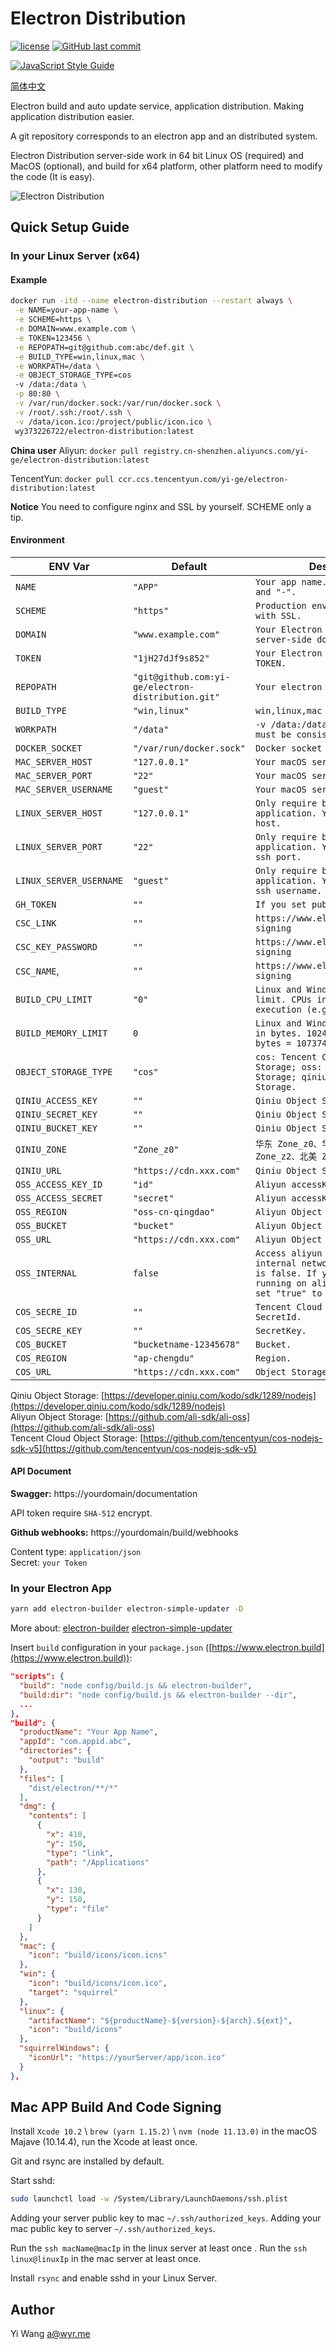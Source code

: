 # Electron Distribution

[![license](https://img.shields.io/github/license/yi-ge/electron-distribution.svg?style=flat-square)](https://github.com/yi-ge/electron-distribution/blob/master/LICENSE)
[![GitHub last commit](https://img.shields.io/github/last-commit/yi-ge/electron-distribution.svg?style=flat-square)](https://github.com/yi-ge/electron-distribution)

[![JavaScript Style Guide](https://cdn.rawgit.com/standard/standard/master/badge.svg)](https://github.com/standard/standard)

[简体中文](README.zh-CN.md)

Electron build and auto update service, application distribution. Making application distribution easier.

A git repository corresponds to an electron app and an distributed system.

Electron Distribution server-side work in 64 bit Linux OS (required) and MacOS (optional), and build for x64 platform, other platform need to modify the code (It is easy).

![Electron Distribution](/preview.png)

## Quick Setup Guide

### In your Linux Server (x64)

#### Example

```bash
docker run -itd --name electron-distribution --restart always \
 -e NAME=your-app-name \
 -e SCHEME=https \
 -e DOMAIN=www.example.com \
 -e TOKEN=123456 \
 -e REPOPATH=git@github.com:abc/def.git \
 -e BUILD_TYPE=win,linux,mac \
 -e WORKPATH=/data \
 -e OBJECT_STORAGE_TYPE=cos
 -v /data:/data \
 -p 80:80 \
 -v /var/run/docker.sock:/var/run/docker.sock \
 -v /root/.ssh:/root/.ssh \
 -v /data/icon.ico:/project/public/icon.ico \
 wy373226722/electron-distribution:latest
```

**China user**
Aliyun: `docker pull registry.cn-shenzhen.aliyuncs.com/yi-ge/electron-distribution:latest`

TencentYun: `docker pull ccr.ccs.tencentyun.com/yi-ge/electron-distribution:latest`

**Notice**
You need to configure nginx and SSL by yourself. SCHEME only a tip.

#### Environment

| ENV Var                 | Default                                            | Description                                                                                                                                                    |
| ----------------------- | -------------------------------------------------- | -------------------------------------------------------------------------------------------------------------------------------------------------------------- |
| `NAME`                  | `"APP"`                                            | `Your app name. Numbers, letters and "-".`                                                                                                                     |
| `SCHEME`                | `"https"`                                          | `Production environment only work with SSL.`                                                                                                                   |
| `DOMAIN`                | `"www.example.com"`                                | `Your Electron Distribution server-side domain.`                                                                                                               |
| `TOKEN`                 | `"1jH27dJf9s852"`                                  | `Your Electron Distribution API TOKEN.`                                                                                                                        |
| `REPOPATH`              | `"git@github.com:yi-ge/electron-distribution.git"` | `Your electron app repository.`                                                                                                                                |
| `BUILD_TYPE`            | `"win,linux"`                                      | `win,linux,mac`                                                                                                                                                |
| `WORKPATH`              | `"/data"`                                          | `-v /data:/data, The two path must be consistent.`                                                                                                             |
| `DOCKER_SOCKET`         | `"/var/run/docker.sock"`                           | `Docker socket path.`                                                                                                                                          |
| `MAC_SERVER_HOST`       | `"127.0.0.1"`                                      | `Your macOS server host.`                                                                                                                                      |
| `MAC_SERVER_PORT`       | `"22"`                                             | `Your macOS server ssh port.`                                                                                                                                  |
| `MAC_SERVER_USERNAME`   | `"guest"`                                          | `Your macOS server ssh username.`                                                                                                                              |
| `LINUX_SERVER_HOST`     | `"127.0.0.1"`                                      | `Only require build mac application. Your linux server host.`                                                                                                  |
| `LINUX_SERVER_PORT`     | `"22"`                                             | `Only require build mac application. Your linux server ssh port.`                                                                                              |
| `LINUX_SERVER_USERNAME` | `"guest"`                                          | `Only require build mac application. Your linux server ssh username.`                                                                                          |
| `GH_TOKEN`              | `""`                                               | `If you set publish option.`                                                                                                                                   |
| `CSC_LINK`              | `""`                                               | `https://www.electron.build/code-signing`                                                                                                                      |
| `CSC_KEY_PASSWORD`      | `""`                                               | `https://www.electron.build/code-signing`                                                                                                                      |
| `CSC_NAME`,             | `""`                                               | `https://www.electron.build/code-signing`                                                                                                                      |
| `BUILD_CPU_LIMIT`       | `"0"`                                              | `Linux and Windows build cpu limit. CPUs in which to allow execution (e.g., 0-3, 0,1)`                                                                         |
| `BUILD_MEMORY_LIMIT`    | `0`                                                | `Linux and Windows memory limit in bytes. 1024 * 1024 * 1024 bytes = 1073741824 bytes = 1GB`                                                                   |
| `OBJECT_STORAGE_TYPE`   | `"cos"`                                            | `cos: Tencent Cloud Object Storage; oss: Aliyun Object Storage; qiniu: Qiniu Object Storage.`                                                                  |
| `QINIU_ACCESS_KEY`      | `""`                                               | `Qiniu Object Storage, accessKey.`                                                                                                                             |
| `QINIU_SECRET_KEY`      | `""`                                               | `Qiniu Object Storage, secretKey.`                                                                                                                             |
| `QINIU_BUCKET_KEY`      | `""`                                               | `Qiniu Object Storage, bucket.`                                                                                                                                |
| `QINIU_ZONE`            | `"Zone_z0"`                                        | `华东 Zone_z0、华北 Zone_z1、华南 Zone_z2、北美 Zone_na0`                                                                                                      |
| `QINIU_URL`             | `"https://cdn.xxx.com"`                            | `Qiniu Object Storage CDN url.`                                                                                                                                |
| `OSS_ACCESS_KEY_ID`     | `"id"`                                             | `Aliyun accessKeyId.`                                                                                                                                          |
| `OSS_ACCESS_SECRET`     | `"secret"`                                         | `Aliyun accessKeySecret.`                                                                                                                                      |
| `OSS_REGION`            | `"oss-cn-qingdao"`                                 | `Aliyun Object Storage, Region.`                                                                                                                               |
| `OSS_BUCKET`            | `"bucket"`                                         | `Aliyun Object Storage, Bucket.`                                                                                                                               |
| `OSS_URL`               | `"https://cdn.xxx.com"`                            | `Aliyun Object Storage CDN url.`                                                                                                                               |
| `OSS_INTERNAL`          | `false`                                            | `Access aliyun OSS with aliyun internal network or not, default is false. If your servers are running on aliyun too, you can set "true" to save lot of money.` |
| `COS_SECRE_ID`          | `""`                                               | `Tencent Cloud Object Storage SecretId.`                                                                                                                       |
| `COS_SECRE_KEY`         | `""`                                               | `SecretKey.`                                                                                                                                                   |
| `COS_BUCKET`            | `"bucketname-12345678"`                            | `Bucket.`                                                                                                                                                      |
| `COS_REGION`            | `"ap-chengdu"`                                     | `Region.`                                                                                                                                                      |
| `COS_URL`               | `"https://cdn.xxx.com"`                            | `Object Storage CDN url.`                                                                                                                                      |

Qiniu Object Storage: [https://developer.qiniu.com/kodo/sdk/1289/nodejs](https://developer.qiniu.com/kodo/sdk/1289/nodejs)  
Aliyun Object Storage: [https://github.com/ali-sdk/ali-oss](https://github.com/ali-sdk/ali-oss)  
Tencent Cloud Object Storage: [https://github.com/tencentyun/cos-nodejs-sdk-v5](https://github.com/tencentyun/cos-nodejs-sdk-v5)

#### API Document

**Swagger:** https://yourdomain/documentation

API token require `SHA-512` encrypt.

**Github webhooks:** https://yourdomain/build/webhooks

Content type: `application/json`  
Secret: `your Token`

### In your Electron App

```bash
yarn add electron-builder electron-simple-updater -D
```

More about: [electron-builder](https://github.com/electron-userland/electron-builder) [electron-simple-updater](https://github.com/megahertz/electron-simple-updater)

Insert `build` configuration in your `package.json` ([https://www.electron.build](https://www.electron.build)):

```json
"scripts": {
  "build": "node config/build.js && electron-builder",
  "build:dir": "node config/build.js && electron-builder --dir",
  ...
},
"build": {
  "productName": "Your App Name",
  "appId": "com.appid.abc",
  "directories": {
    "output": "build"
  },
  "files": [
    "dist/electron/**/*"
  ],
  "dmg": {
    "contents": [
      {
        "x": 410,
        "y": 150,
        "type": "link",
        "path": "/Applications"
      },
      {
        "x": 130,
        "y": 150,
        "type": "file"
      }
    ]
  },
  "mac": {
    "icon": "build/icons/icon.icns"
  },
  "win": {
    "icon": "build/icons/icon.ico",
    "target": "squirrel"
  },
  "linux": {
    "artifactName": "${productName}-${version}-${arch}.${ext}",
    "icon": "build/icons"
  },
  "squirrelWindows": {
    "iconUrl": "https://yourServer/app/icon.ico"
  }
},
```

## Mac APP Build And Code Signing

Install `Xcode 10.2` \ `brew (yarn 1.15.2)` \ `nvm (node 11.13.0)` in the macOS Majave (10.14.4), run the Xcode at least once.

Git and rsync are installed by default.

Start sshd:

```bash
sudo launchctl load -w /System/Library/LaunchDaemons/ssh.plist
```

Adding your server public key to mac `~/.ssh/authorized_keys`.
Adding your mac public key to server `~/.ssh/authorized_keys`.

Run the `ssh macName@macIp` in the linux server at least once .
Run the `ssh linux@linuxIp` in the mac server at least once.

Install `rsync` and enable sshd in your Linux Server.

## Author

Yi Wang a@wyr.me
